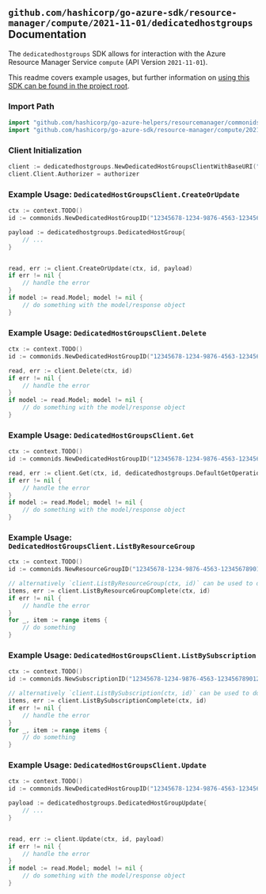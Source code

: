 
## `github.com/hashicorp/go-azure-sdk/resource-manager/compute/2021-11-01/dedicatedhostgroups` Documentation

The `dedicatedhostgroups` SDK allows for interaction with the Azure Resource Manager Service `compute` (API Version `2021-11-01`).

This readme covers example usages, but further information on [using this SDK can be found in the project root](https://github.com/hashicorp/go-azure-sdk/tree/main/docs).

### Import Path

```go
import "github.com/hashicorp/go-azure-helpers/resourcemanager/commonids"
import "github.com/hashicorp/go-azure-sdk/resource-manager/compute/2021-11-01/dedicatedhostgroups"
```


### Client Initialization

```go
client := dedicatedhostgroups.NewDedicatedHostGroupsClientWithBaseURI("https://management.azure.com")
client.Client.Authorizer = authorizer
```


### Example Usage: `DedicatedHostGroupsClient.CreateOrUpdate`

```go
ctx := context.TODO()
id := commonids.NewDedicatedHostGroupID("12345678-1234-9876-4563-123456789012", "example-resource-group", "hostGroupValue")

payload := dedicatedhostgroups.DedicatedHostGroup{
	// ...
}


read, err := client.CreateOrUpdate(ctx, id, payload)
if err != nil {
	// handle the error
}
if model := read.Model; model != nil {
	// do something with the model/response object
}
```


### Example Usage: `DedicatedHostGroupsClient.Delete`

```go
ctx := context.TODO()
id := commonids.NewDedicatedHostGroupID("12345678-1234-9876-4563-123456789012", "example-resource-group", "hostGroupValue")

read, err := client.Delete(ctx, id)
if err != nil {
	// handle the error
}
if model := read.Model; model != nil {
	// do something with the model/response object
}
```


### Example Usage: `DedicatedHostGroupsClient.Get`

```go
ctx := context.TODO()
id := commonids.NewDedicatedHostGroupID("12345678-1234-9876-4563-123456789012", "example-resource-group", "hostGroupValue")

read, err := client.Get(ctx, id, dedicatedhostgroups.DefaultGetOperationOptions())
if err != nil {
	// handle the error
}
if model := read.Model; model != nil {
	// do something with the model/response object
}
```


### Example Usage: `DedicatedHostGroupsClient.ListByResourceGroup`

```go
ctx := context.TODO()
id := commonids.NewResourceGroupID("12345678-1234-9876-4563-123456789012", "example-resource-group")

// alternatively `client.ListByResourceGroup(ctx, id)` can be used to do batched pagination
items, err := client.ListByResourceGroupComplete(ctx, id)
if err != nil {
	// handle the error
}
for _, item := range items {
	// do something
}
```


### Example Usage: `DedicatedHostGroupsClient.ListBySubscription`

```go
ctx := context.TODO()
id := commonids.NewSubscriptionID("12345678-1234-9876-4563-123456789012")

// alternatively `client.ListBySubscription(ctx, id)` can be used to do batched pagination
items, err := client.ListBySubscriptionComplete(ctx, id)
if err != nil {
	// handle the error
}
for _, item := range items {
	// do something
}
```


### Example Usage: `DedicatedHostGroupsClient.Update`

```go
ctx := context.TODO()
id := commonids.NewDedicatedHostGroupID("12345678-1234-9876-4563-123456789012", "example-resource-group", "hostGroupValue")

payload := dedicatedhostgroups.DedicatedHostGroupUpdate{
	// ...
}


read, err := client.Update(ctx, id, payload)
if err != nil {
	// handle the error
}
if model := read.Model; model != nil {
	// do something with the model/response object
}
```
